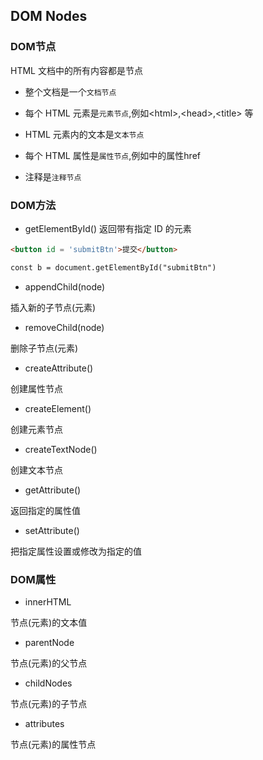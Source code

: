 <!--
 * @Description: 
 * @Version: 1.0
 * @Author: DaLao
 * @Email: dalao_li@163.com
 * @Date: 2022-02-08 20:42:19
 * @LastEditors: dalao
 * @LastEditTime: 2022-04-05 00:47:26
-->

## DOM Nodes


### DOM节点

HTML 文档中的所有内容都是节点

- 整个文档是一个`文档节点`

- 每个 HTML 元素是`元素节点`,例如\<html>,\<head>,\<title> 等

- HTML 元素内的文本是`文本节点`

- 每个 HTML 属性是`属性节点`,例如<a>中的属性href
  
- 注释是`注释节点`


### DOM方法

- getElementById() 返回带有指定 ID 的元素

```html
<button id = 'submitBtn'>提交</button>

const b = document.getElementById("submitBtn")
```

- appendChild(node) 

插入新的子节点(元素)


- removeChild(node)

删除子节点(元素)


- createAttribute()

创建属性节点


- createElement()

创建元素节点


- createTextNode()

创建文本节点


- getAttribute()

返回指定的属性值


- setAttribute()

把指定属性设置或修改为指定的值


### DOM属性

- innerHTML

节点(元素)的文本值

- parentNode

节点(元素)的父节点

- childNodes

节点(元素)的子节点

- attributes

节点(元素)的属性节点
